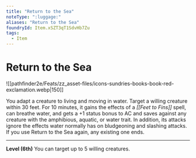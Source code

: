 ```yaml
---
title: "Return to the Sea"
noteType: ":luggage:"
aliases: "Return to the Sea"
foundryId: Item.xSZT3qT1SdvHb7Zu
tags:
  - Item
---
```


# Return to the Sea
![[pathfinder2e/Feats/zz_asset-files/icons-sundries-books-book-red-exclamation.webp|150]]

You adapt a creature to living and moving in water. Target a willing creature within 30 feet. For 10 minutes, it gains the effects of a _[[Feet to Fins]]_ spell, can breathe water, and gets a +1 status bonus to AC and saves against any creature with the amphibious, aquatic, or water trait. In addition, its attacks ignore the effects water normally has on bludgeoning and slashing attacks. If you use Return to the Sea again, any existing one ends.

* * *

**Level (6th)** You can target up to 5 willing creatures.

